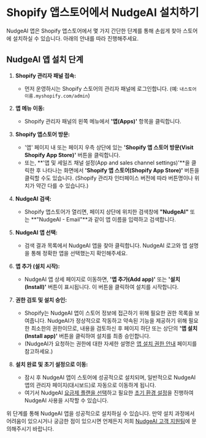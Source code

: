 # Shopify 앱스토어에서 NudgeAI 설치하기

NudgeAI 앱은 Shopify 앱스토어에서 몇 가지 간단한 단계를 통해 손쉽게 찾아 스토어에 설치하실 수 있습니다. 아래의 안내를 따라 진행해주세요.

## NudgeAI 앱 설치 단계

1.  **Shopify 관리자 패널 접속:**
    *   먼저 운영하시는 Shopify 스토어의 관리자 패널에 로그인합니다. (예: `내스토어이름.myshopify.com/admin`)

2.  **앱 메뉴 이동:**
    *   Shopify 관리자 패널의 왼쪽 메뉴에서 **'앱(Apps)'** 항목을 클릭합니다.

3.  **Shopify 앱스토어 방문:**
    *   '앱' 페이지 내 또는 페이지 우측 상단에 있는 **'Shopify 앱 스토어 방문(Visit Shopify App Store)'** 버튼을 클릭합니다.
    *   또는, **'앱 및 세일즈 채널 설정(App and sales channel settings)'**을 클릭한 후 나타나는 화면에서 **'Shopify 앱 스토어(Shopify App Store)'** 버튼을 클릭할 수도 있습니다. (Shopify 관리자 인터페이스 버전에 따라 버튼명이나 위치가 약간 다를 수 있습니다.)

4.  **NudgeAI 검색:**
    *   Shopify 앱스토어가 열리면, 페이지 상단에 위치한 검색창에 **"NudgeAI"** 또는 **"NudgeAI - Email"**과 같이 앱 이름을 입력하고 검색합니다.

5.  **NudgeAI 앱 선택:**
    *   검색 결과 목록에서 NudgeAI 앱을 찾아 클릭합니다. NudgeAI 로고와 앱 설명을 통해 정확한 앱을 선택했는지 확인해주세요.

6.  **앱 추가 (설치 시작):**
    *   NudgeAI 앱 상세 페이지로 이동하면, **'앱 추가(Add app)'** 또는 **'설치(Install)'** 버튼이 표시됩니다. 이 버튼을 클릭하여 설치를 시작합니다.

7.  **권한 검토 및 설치 승인:**
    *   Shopify는 NudgeAI 앱이 스토어 정보에 접근하기 위해 필요한 권한 목록을 보여줍니다. NudgeAI가 정상적으로 작동하고 약속된 기능을 제공하기 위해 필요한 최소한의 권한이므로, 내용을 검토하신 후 페이지 하단 또는 상단의 **'앱 설치(Install app)'** 버튼을 클릭하여 설치를 최종 승인합니다.
    *   (NudgeAI가 요청하는 권한에 대한 자세한 설명은 [앱 설치 권한 안내](./app-permissions.md) 페이지를 참고하세요.)

8.  **설치 완료 및 초기 설정으로 이동:**
    *   잠시 후 NudgeAI 앱이 스토어에 성공적으로 설치되며, 일반적으로 NudgeAI 앱의 관리자 페이지(대시보드)로 자동으로 이동하게 됩니다.
    *   여기서 NudgeAI [요금제 플랜을 선택](../../pricing/plans-pricing.md)하고 필요한 [초기 환경 설정](./initial-setup.md)을 진행하여 NudgeAI 사용을 시작할 수 있습니다.

위 단계를 통해 NudgeAI 앱을 성공적으로 설치하실 수 있습니다. 만약 설치 과정에서 어려움이 있으시거나 궁금한 점이 있으시면 언제든지 저희 [NudgeAI 고객 지원팀](../../support/contacting-support.md)에 문의해주시기 바랍니다. 